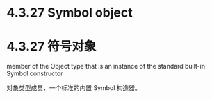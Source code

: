 # 4.3.27 Symbol object

# 4.3.27 符号对象

member of the Object type that is an instance of the standard built-in Symbol constructor

对象类型成员，一个标准的内置 Symbol 构造器。
